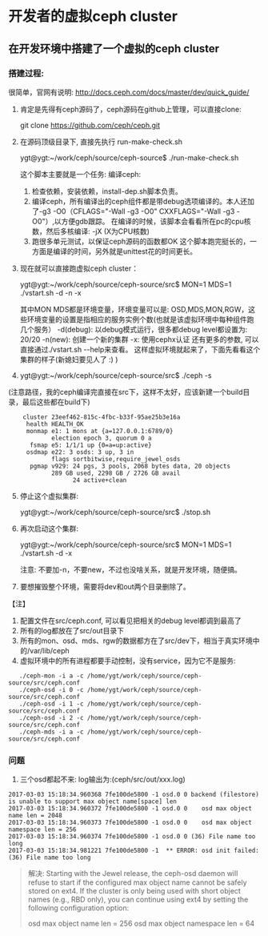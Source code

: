 # 开发者的虚拟ceph cluster

## 在开发环境中搭建了一个虚拟的ceph cluster
### 搭建过程:
很简单，官网有说明: http://docs.ceph.com/docs/master/dev/quick_guide/

1. 肯定是先得有ceph源码了，ceph源码在github上管理，可以直接clone:

   git clone https://github.com/ceph/ceph.git

2. 在源码顶级目录下, 直接先执行 run-make-check.sh

    ygt@ygt:~/work/ceph/source/ceph-source$ ./run-make-check.sh

    这个脚本主要就是一个任务: 编译ceph:

    1. 检查依赖，安装依赖，install-dep.sh脚本负责。
    2. 编译ceph，所有编译出的ceph组件都是带debug选项编译的。本人还加了-g3 -O0（CFLAGS="-Wall -g3 -O0" CXXFLAGS="-Wall -g3 -O0"）,以方便gdb跟踪。
        在编译的时候，该脚本会看看所在pc的cpu核数，然后多核编译: -jX (X为CPU核数)
    3. 跑很多单元测试，以保证ceph源码的函数都OK
        这个脚本跑完挺长的，一方面是编译的时间，另外就是unittest花的时间更长。

3. 现在就可以直接跑虚拟ceph cluster：

    ygt@ygt:~/work/ceph/source/ceph-source/src$ MON=1 MDS=1 ./vstart.sh -d -n -x

    其中MON MDS都是环境变量，环境变量可以是: OSD,MDS,MON,RGW，这些环境变量的设置是指相应的服务实例个数(也就是该虚拟环境中每种组件跑几个服务）
    -d(debug): 以debug模式运行，很多都debug level都设置为: 20/20
    -n(new): 创建一个新的集群
    -x: 使用cephx认证
    还有更多的参数, 可以直接通过./vstart.sh --help来查看。
    这样虚拟环境就起来了，下面先看看这个集群的样子(新媳妇要见人了 :) )

4. ygt@ygt:~/work/ceph/source/ceph-source/src$ ./ceph -s

(注意路径，我的ceph编译完直接在src下，这样不太好，应该新建一个build目录，最后这些都在build下)
```
    cluster 23eef462-815c-4fbc-b33f-95ae25b3e16a
     health HEALTH_OK
     monmap e1: 1 mons at {a=127.0.0.1:6789/0}
            election epoch 3, quorum 0 a
      fsmap e5: 1/1/1 up {0=a=up:active}
     osdmap e22: 3 osds: 3 up, 3 in
            flags sortbitwise,require_jewel_osds
      pgmap v929: 24 pgs, 3 pools, 2068 bytes data, 20 objects
            289 GB used, 2298 GB / 2726 GB avail
                  24 active+clean
```
5. 停止这个虚拟集群:

   ygt@ygt:~/work/ceph/source/ceph-source/src$  ./stop.sh

6. 再次启动这个集群:

   ygt@ygt:~/work/ceph/source/ceph-source/src$ MON=1 MDS=1 ./vstart.sh -d -x

   注意: 不要加-n，不要new，不过也没啥关系，就是开发环境，随便搞。

7. 要想摧毁整个环境，需要将dev和out两个目录删除了。

【注】

1. 配置文件在src/ceph.conf, 可以看见把相关的debug level都调到最高了
2. 所有的log都放在了src/out目录下
3. 所有的mon、osd、mds、rgw的数据都方在了src/dev下，相当于真实环境中的/var/lib/ceph
4. 虚拟环境中的所有进程都要手动控制，没有service，因为它不是服务:
```
   ./ceph-mon -i a -c /home/ygt/work/ceph/source/ceph-source/src/ceph.conf
   ./ceph-osd -i 0 -c /home/ygt/work/ceph/source/ceph-source/src/ceph.conf
   ./ceph-osd -i 1 -c /home/ygt/work/ceph/source/ceph-source/src/ceph.conf
   ./ceph-osd -i 2 -c /home/ygt/work/ceph/source/ceph-source/src/ceph.conf
   ./ceph-mds -i a -c /home/ygt/work/ceph/source/ceph-source/src/ceph.conf
```

### 问题
1. 三个osd都起不来: log输出为:(ceph/src/out/xxx.log)
```
2017-03-03 15:18:34.960368 7fe100de5800 -1 osd.0 0 backend (filestore) is unable to support max object name[space] len
2017-03-03 15:18:34.960372 7fe100de5800 -1 osd.0 0    osd max object name len = 2048
2017-03-03 15:18:34.960373 7fe100de5800 -1 osd.0 0    osd max object namespace len = 256
2017-03-03 15:18:34.960374 7fe100de5800 -1 osd.0 0 (36) File name too long
2017-03-03 15:18:34.981221 7fe100de5800 -1  ** ERROR: osd init failed: (36) File name too long
```
> 解决:
> Starting with the Jewel release, the ceph-osd daemon will refuse to start if the configured max object name cannot be safely stored on ext4. If the cluster is only being used with short object names (e.g., RBD only), you can continue using ext4 by setting the following configuration option:
> 
> osd max object name len = 256 
> osd max object namespace len = 64
